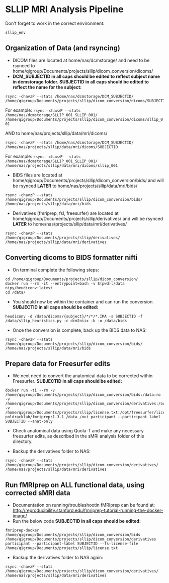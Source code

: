 # SLLIP MRI Analysis Pipeline

Don't forget to work in the correct environment:
```
sllip_env
```
## Organization of Data (and rsyncing)
-  DICOM files are located at home/nas/dcmstorage/ and need to be rsynced to home/qigroup/Documents/projects/sllip/dicom_conversion/dicoms/ 
-  **DCM_SUBJECTID in all caps should be edited to reflect subject name in dcmstorage folder. SUBJECTID in all caps should be edited to reflect the name for the subject:**
```
rsync -chavzP --stats /home/nas/dcmstorage/DCM_SUBJECTID/ /home/qigroup/Documents/projects/sllip/dicom_conversion/dicoms/SUBJECTID
```
For example: ```rsync -chavzP --stats /home/nas/dcmstorage/SLLIP_001_SLLIP_001/ /home/qigroup/Documents/projects/sllip/dicom_conversion/dicoms/sllip_001```

AND to home/nas/projects/sllip/data/mri/dicoms/
```
rsync -chavzP --stats /home/nas/dcmstorage/DCM_SUBJECTID/ /home/nas/projects/sllip/data/mri/dicoms/SUBJECTID
```
For example: ```rsync -chavzP --stats /home/nas/dcmstorage/SLLIP_001_SLLIP_001/ /home/nas/projects/sllip/data/mri/dicoms/sllip_001```

-  BIDS files are located at home/qigroup/Documents/projects/sllip/dicom_conversion/bids/ and will be rsynced **LATER** to home/nas/projects/sllip/data/mri/bids/
```
rsync -chavzP --stats /home/qigroup/Documents/projects/sllip/dicom_conversion/bids/ /home/nas/projects/sllip/data/mri/bids
```
-  Derivatives (fmriprep, fsl, freesurfer) are located at home/qigroup/Documents/projects/sllip/derivatives/ and will be rsynced **LATER** to home/nas/projects/sllip/data/mri/derivatives/
```
rsync -chavzP --stats /home/qigroup/Documents/projects/sllip/derivatives/ /home/nas/projects/sllip/data/mri/derivatives
```

## Converting dicoms to BIDS formatter nifti
-  On terminal complete the following steps:
```
cd /home/qigroup/Documents/projects/sllip/dicom_conversion/
docker run --rm -it --entrypoint=bash -v $(pwd):/data nipy/heudiconv:latest
cd /data/
```
-  You should now be within the container and can run the conversion. **SUBJECTID in all caps should be edited:**
```
heudiconv -d /data/dicoms/{subject}/*/*/*.IMA -s SUBJECTID -f /data/sllip_heuristics.py -c dcm2niix -b -o /data/bids
```
- Once the conversion is complete, back up the BIDS data to NAS:
```
rsync -chavzP --stats /home/qigroup/Documents/projects/sllip/dicom_conversion/bids/ /home/nas/projects/sllip/data/mri/bids
```
## Prepare data for Freesurfer edits
-  We next need to convert the anatomical data to be corrected within Freesurfer. **SUBJECTID in all caps should be edited:**
```
docker run -ti --rm -v /home/qigroup/Documents/projects/sllip/dicom_conversion/bids:/data:ro -v /home/qigroup/Documents/projects/sllip/dicom_conversion/derivatives:/out -v /home/qigroup/Documents/projects/sllip/license.txt:/opt/freesurfer/license.txt poldracklab/fmriprep:1.3.1 /data /out participant --participant_label SUBJECTID --anat-only
```
-  Check anatomical data using Quola-T and make any necessary freesurfer edits, as described in the sMRI analysis folder of this directory.

-  Backup the derivatives folder to NAS:
```
rsync -chavzP --stats /home/qigroup/Documents/projects/sllip/dicom_conversion/derivatives/ /home/nas/projects/sllip/data/mri/derivatives
```
## Run fMRIprep on ALL functional data, using corrected sMRI data
-  Documentation on running/troubleshootin fMRIprep can be found at: http://reproducibility.stanford.edu/fmriprep-tutorial-running-the-docker-image/
-  Run the below code **SUBJECTID in all caps should be edited:**
```
fmriprep-docker /home/qigroup/Documents/projects/sllip/dicom_conversion/bids /home/qigroup/Documents/projects/sllip/dicom_conversion/derivatives participant --participant-label SUBJECTID --fs-license-file /home/qigroup/Documents/projects/sllip/license.txt
```
-  Backup the derivatives folder to NAS again:
```
rsync -chavzP --stats /home/qigroup/Documents/projects/sllip/dicom_conversion/derivatives/ /home/nas/projects/sllip/data/mri/derivatives
```
